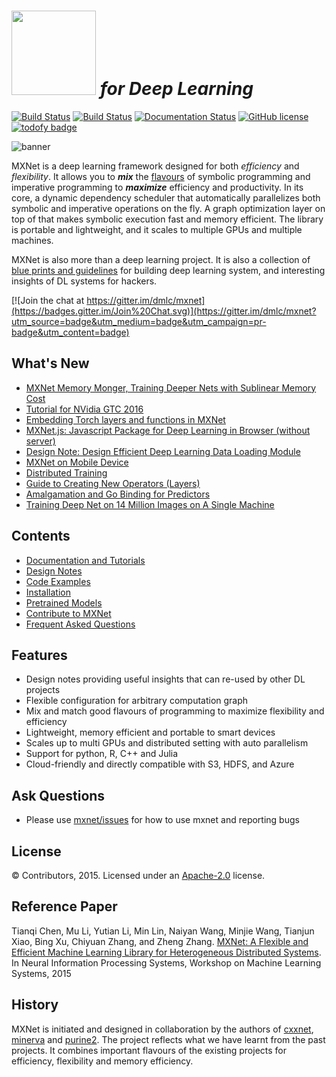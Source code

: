 <img src=https://raw.githubusercontent.com/dmlc/dmlc.github.io/master/img/logo-m/mxnet2.png width=135/> *for Deep Learning*
=====

[![Build Status](https://travis-ci.org/dmlc/mxnet.svg?branch=master)](https://travis-ci.org/dmlc/mxnet)
[![Build Status](http://ci.dmlc.ml/buildStatus/icon?job=mxnet)](http://ci.dmlc.ml/job/mxnet)
[![Documentation Status](https://readthedocs.org/projects/mxnet/badge/?version=latest)](http://mxnet.readthedocs.org/en/latest/)
[![GitHub license](http://dmlc.github.io/img/apache2.svg)](./LICENSE)
[![todofy badge](https://todofy.org/b/dmlc/mxnet)](https://todofy.org/r/dmlc/mxnet)

![banner](https://raw.githubusercontent.com/dmlc/web-data/master/mxnet/image/banner.png)

MXNet is a deep learning framework designed for both *efficiency* and *flexibility*.
It allows you to ***mix*** the [flavours](http://mxnet.readthedocs.org/en/latest/program_model.html) of symbolic
programming and imperative programming to ***maximize*** efficiency and productivity.
In its core, a dynamic dependency scheduler that automatically parallelizes both symbolic and imperative operations on the fly.
A graph optimization layer on top of that makes symbolic execution fast and memory efficient.
The library is portable and lightweight, and it scales to multiple GPUs and multiple machines.

MXNet is also more than a deep learning project. It is also a collection of
[blue prints and guidelines](http://mxnet.readthedocs.org/en/latest/#open-source-design-notes) for building
deep learning system, and interesting insights of DL systems for hackers.

[![Join the chat at https://gitter.im/dmlc/mxnet](https://badges.gitter.im/Join%20Chat.svg)](https://gitter.im/dmlc/mxnet?utm_source=badge&utm_medium=badge&utm_campaign=pr-badge&utm_content=badge)

What's New
----------
* [MXNet Memory Monger, Training Deeper Nets with Sublinear Memory Cost](https://github.com/dmlc/mxnet-memonger)
* [Tutorial for NVidia GTC 2016](https://github.com/dmlc/mxnet-gtc-tutorial)
* [Embedding Torch layers and functions in MXNet](http://mxnet.readthedocs.org/en/latest/how_to/torch.html)
* [MXNet.js: Javascript Package for Deep Learning in Browser (without server)
](https://github.com/dmlc/mxnet.js/)
* [Design Note: Design Efficient Deep Learning Data Loading Module](http://mxnet.readthedocs.org/en/latest/system/note_data_loading.htmll)
* [MXNet on Mobile Device](http://mxnet.readthedocs.org/en/latest/how_to/smart_device.html)
* [Distributed Training](http://mxnet.readthedocs.org/en/latest/how_to/multi_devices.html)
* [Guide to Creating New Operators (Layers)](http://mxnet.readthedocs.org/en/latest/how_to/new_op.html)
* [Amalgamation and Go Binding for Predictors](https://github.com/jdeng/gomxnet/)
* [Training Deep Net on 14 Million Images on A Single Machine](http://mxnet.readthedocs.org/en/latest/tutorials/imagenet_full.html)

Contents
--------
* [Documentation and Tutorials](http://mxnet.readthedocs.org/en/latest/)
* [Design Notes](http://mxnet.readthedocs.org/en/latest/system/index.html)
* [Code Examples](example)
* [Installation](http://mxnet.readthedocs.org/en/latest/how_to/build.html)
* [Pretrained Models](https://github.com/dmlc/mxnet-model-gallery)
* [Contribute to MXNet](http://mxnet.readthedocs.org/en/latest/how_to/contribute.html)
* [Frequent Asked Questions](http://mxnet.readthedocs.org/en/latest/how_to/faq.html)

Features
--------
* Design notes providing useful insights that can re-used by other DL projects
* Flexible configuration for arbitrary computation graph
* Mix and match good flavours of programming to maximize flexibility and efficiency
* Lightweight, memory efficient and portable to smart devices
* Scales up to multi GPUs and distributed setting with auto parallelism
* Support for python, R, C++ and Julia
* Cloud-friendly and directly compatible with S3, HDFS, and Azure

Ask Questions
-------------
* Please use [mxnet/issues](https://github.com/dmlc/mxnet/issues) for how to use mxnet and reporting bugs 

License
-------
© Contributors, 2015. Licensed under an [Apache-2.0](https://github.com/dmlc/mxnet/blob/master/LICENSE) license.

Reference Paper
---------------

Tianqi Chen, Mu Li, Yutian Li, Min Lin, Naiyan Wang, Minjie Wang, Tianjun Xiao,
Bing Xu, Chiyuan Zhang, and Zheng Zhang.
[MXNet: A Flexible and Efficient Machine Learning Library for Heterogeneous Distributed Systems](https://github.com/dmlc/web-data/raw/master/mxnet/paper/mxnet-learningsys.pdf).
In Neural Information Processing Systems, Workshop on Machine Learning Systems, 2015

History
-------
MXNet is initiated and designed in collaboration by the authors of [cxxnet](https://github.com/dmlc/cxxnet), [minerva](https://github.com/dmlc/minerva) and [purine2](https://github.com/purine/purine2). The project reflects what we have learnt from the past projects. It combines important flavours of the existing projects for efficiency, flexibility and memory efficiency.
